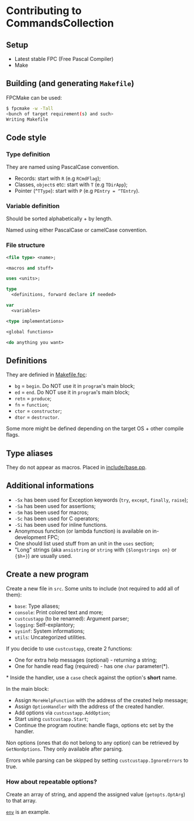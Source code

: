 # Contributing to CommandsCollection

## Setup

* Latest stable FPC (Free Pascal Compiler)
* Make

## Building (and generating `Makefile`)

FPCMake can be used:

```bash
$ fpcmake -w -Tall
<bunch of target requirement(s) and such>
Writing Makefile
```

## Code style

### Type definition

They are named using PascalCase convention.

* Records: start with `R` (e.g `RCmdFlag`);
* Classes, `object`s etc: start with `T` (e.g `TDirApp`);
* Pointer (^`TType`): start with `P` (e.g `PEntry = ^TEntry`).

### Variable definition

Should be sorted alphabetically + by length.

Named using either PascalCase or camelCase convention.

### File structure

```pascal
<file type> <name>;

<macros and stuff>

uses <units>;

type
  <definitions, forward declare if needed>

var
  <variables>

<type implementations>

<global functions>

<do anything you want>
```

## Definitions

They are definied in [Makefile.fpc](Makefile.fpc):

* `bg` = `begin`. Do NOT use it in `program`'s main block;
* `ed` = `end`. Do NOT use it in `program`'s main block;
* `retn` = `produce`;
* `fn` = `function`;
* `ctor` = `constructor`;
* `dtor` = `destructor`.

Some more might be defined depending on the target OS + other compile flags.

## Type aliases

They do not appear as macros. Placed in [include/base.pp](include/base.pp).

## Additional informations

* `-Sx` has been used for Exception keywords (`try`, `except`, `finally`, `raise`);
* `-Sa` has been used for assertions;
* `-Sm` has been used for macros;
* `-Sc` has been used for C operators;
* `-Si` has been used for inline functions.
* Anonymous function (or lambda function) is available on in-development FPC;
* One should list used stuff from an unit in the `uses` section;
* "Long" strings (aka `ansistring` or `string` with `{$longstrings on}` or `{$h+}`) are usually used.

## Create a new program

Create a new file in `src`. Some units to include (not required to add all of them):

* `base`: Type aliases;
* `console`: Print colored text and more;
* `custcustapp` (to be renamed): Argument parser;
* `logging`: Self-explantory;
* `sysinf`: System informations;
* `utils`: Uncategorized utilities.

If you decide to use `custcustapp`, create 2 functions:

* One for extra help messages (optional) - returning a string;
* One for handle read flag (required) - has one `char` parameter(\*).

\* Inside the handler, use a `case` check against the option's **short** name.

In the main block:

* Assign `MoreHelpFunction` with the address of the created help message;
* Assign `OptionHandler` with the address of the created handler.
* Add options via `custcustapp.AddOption`;
* Start using `custcustapp.Start`;
* Continue the program routine: handle flags, options etc set by the handler.

Non options (ones that do not belong to any option) can be retrieved by `GetNonOptions`.
They only available after parsing.

Errors while parsing can be skipped by setting `custcustapp.IgnoreErrors` to true.

### How about repeatable options?

Create an array of string, and append the assigned value (`getopts.OptArg`) to that array.

[`env`](src/env.pp) is an example.
